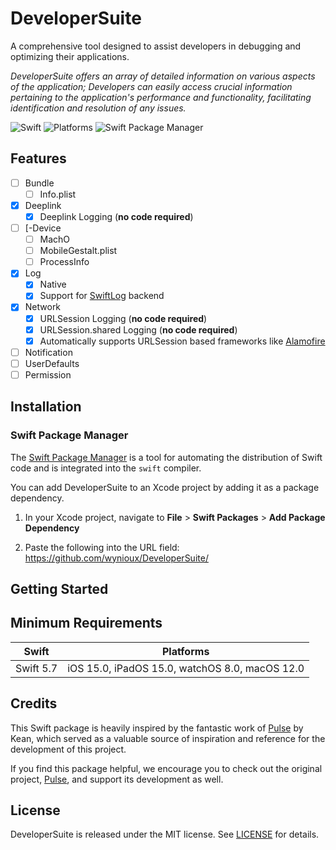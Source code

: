 # DeveloperSuite

A comprehensive tool designed to assist developers in debugging and optimizing their applications.

_DeveloperSuite offers an array of detailed information on various aspects of the application; Developers can easily access crucial information pertaining to the application's performance and functionality, facilitating identification and resolution of any issues._

![Swift](https://img.shields.io/badge/Swift-5.7-orange?style=flat-square)
![Platforms](https://img.shields.io/badge/Platform-iOS_iPadOS-blue?style=flat-square)
![Swift Package Manager](https://img.shields.io/badge/SPM-compatible-brightgreen?style=flat-square)

## Features

- [ ] Bundle
  - [ ] Info.plist
- [x] Deeplink
  - [x] Deeplink Logging (**no code required**)
- [ ] [-Device
  - [ ] MachO
  - [ ] MobileGestalt.plist
  - [ ] ProcessInfo
- [x] Log
  - [x] Native
  - [x] Support for [SwiftLog](https://github.com/apple/swift-log) backend
- [x] Network
  - [x] URLSession Logging (**no code required**)
  - [x] URLSession.shared Logging (**no code required**)
  - [x] Automatically supports URLSession based frameworks like [Alamofire](https://github.com/Alamofire/Alamofire)
- [ ] Notification
- [ ] UserDefaults
- [ ] Permission

## Installation

### Swift Package Manager

The [Swift Package Manager](https://swift.org/package-manager/) is a tool for automating the distribution of Swift code and is integrated into the `swift` compiler.

You can add DeveloperSuite to an Xcode project by adding it as a package dependency.

1. In your Xcode project, navigate to **File** > **Swift Packages** > **Add Package Dependency**

2. Paste the following into the URL field: https://github.com/wynioux/DeveloperSuite/

## Getting Started

## Minimum Requirements

| Swift     | Platforms                                      |
| --------- | ---------------------------------------------- |
| Swift 5.7 | iOS 15.0, iPadOS 15.0, watchOS 8.0, macOS 12.0 |

## Credits

This Swift package is heavily inspired by the fantastic work of [Pulse](https://github.com/kean/Pulse) by Kean, which served as a valuable source of inspiration and reference for the development of this project.

If you find this package helpful, we encourage you to check out the original project, [Pulse](https://github.com/kean/Pulse), and support its development as well.

## License

DeveloperSuite is released under the MIT license. See [LICENSE](https://github.com/wynioux/DeveloperSuite/blob/master/LICENSE) for details.
